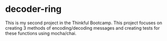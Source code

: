 # decoder-ring
This is my second project in the Thinkful Bootcamp. This project focuses on creating 3 methods of encoding/decoding messages and creating tests for these functions using mocha/chai. 
